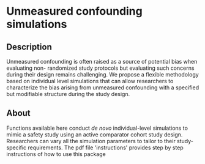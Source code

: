 # Unmeasured confounding simulations

## Description

Unmeasured confounding is often raised as a source of potential bias when evaluating non- randomized study protocols but evaluating such concerns during their design remains challenging. We propose a flexible methodology based on individual level simulations that can allow researchers to characterize the bias arising from unmeasured confounding with a specified but modifiable structure during the study design. 

## About
Functions available here conduct _de novo_ individual-level simulations to mimic a safety study using an active comparator cohort study design. Researchers can vary all the simulation parameters to tailor to their study-specific requirements. The pdf file 'instructions' provides step by step instructions of how to use this package



